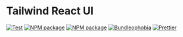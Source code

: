 # Tailwind React UI

[![Test](https://github.com/nexys-system/tailwind-react-ui/actions/workflows/test.yml/badge.svg)](https://github.com/nexys-system/tailwind-react-ui/actions/workflows/test.yml)
[![NPM package](https://badge.fury.io/js/%40nexys%2Ftailwind-react-ui.svg)](https://www.npmjs.com/package/@nexys/tailwind-react-ui)
[![NPM package](https://img.shields.io/npm/v/@nexys/tailwind-react-ui.svg)](https://www.npmjs.com/package/@nexys/tailwind-react-ui)
[![Bundleophobia](https://badgen.net/bundlephobia/min/@nexys/tailwind-react-ui)](https://bundlephobia.com/result?p=@nexys/tailwind-react-ui)
[![Prettier](https://img.shields.io/badge/code_style-prettier-ff69b4.svg)](https://prettier.io/)
